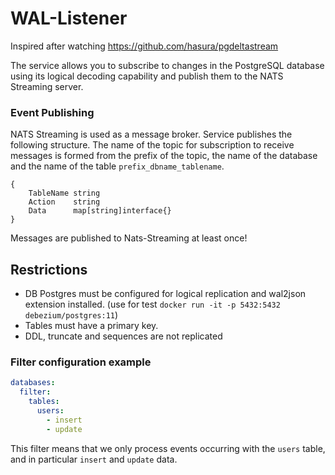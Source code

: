 # WAL-Listener

Inspired after watching https://github.com/hasura/pgdeltastream

The service allows you to subscribe to changes in the PostgreSQL database using its logical decoding capability 
and publish them to the NATS Streaming server.

### Event Publishing

NATS Streaming is used as a message broker.
Service publishes the following structure.
The name of the topic for subscription to receive messages is formed from the prefix of the topic, 
the name of the database and the name of the table `prefix_dbname_tablename`.

```
{
	TableName string
	Action    string
	Data      map[string]interface{}
}
```

Messages are published to Nats-Streaming at least once!

## Restrictions

* DB Postgres must be configured for logical replication and wal2json extension installed.
(use for test `docker run -it -p 5432:5432 debezium/postgres:11`)
* Tables must have a primary key.
* DDL, truncate and sequences are not replicated

### Filter configuration example

```yaml
databases:
  filter:
    tables:
      users:
        - insert
        - update

```
This filter means that we only process events occurring with the `users` table, 
and in particular `insert` and `update` data.